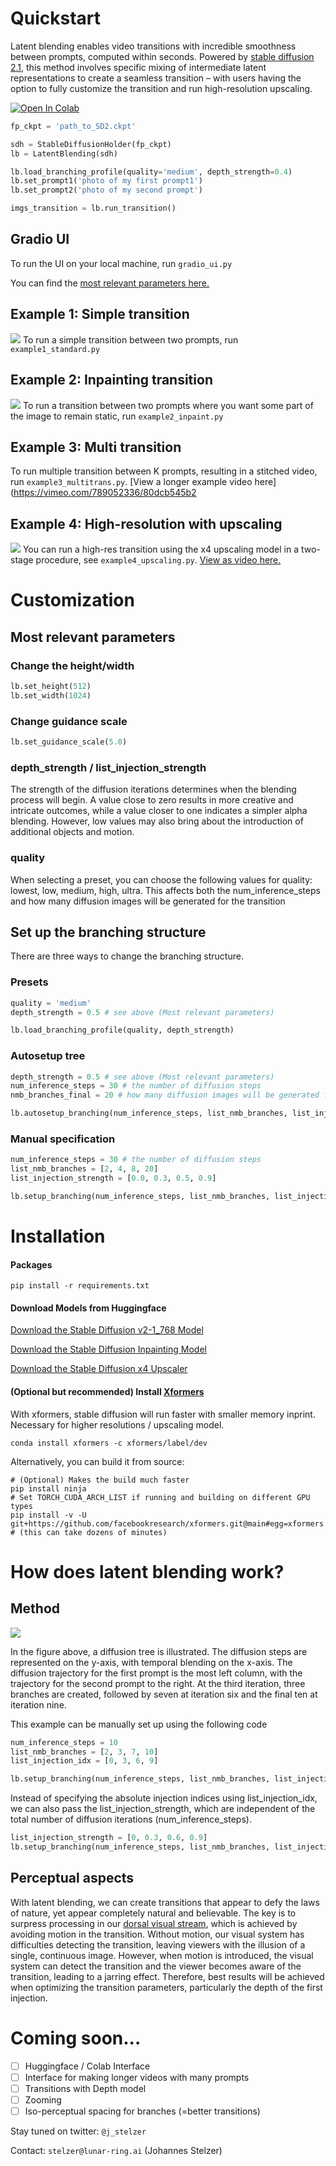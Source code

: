 # Quickstart

Latent blending enables video transitions with incredible smoothness between prompts, computed within seconds. Powered by [stable diffusion 2.1](https://stability.ai/blog/stablediffusion2-1-release7-dec-2022), this method involves specific mixing of intermediate latent representations to create a seamless transition – with users having the option to fully customize the transition and run high-resolution upscaling.

[![Open In Colab](https://colab.research.google.com/assets/colab-badge.svg)](https://colab.research.google.com/drive/1I77--5PS6C-sAskl9OggS1zR0HLKdq1M?usp=sharing)

```python
fp_ckpt = 'path_to_SD2.ckpt'

sdh = StableDiffusionHolder(fp_ckpt)
lb = LatentBlending(sdh)

lb.load_branching_profile(quality='medium', depth_strength=0.4)
lb.set_prompt1('photo of my first prompt1')
lb.set_prompt2('photo of my second prompt')

imgs_transition = lb.run_transition()
```
## Gradio UI
To run the UI on your local machine, run `gradio_ui.py`

You can find the [most relevant parameters here.](parameters.md)

## Example 1: Simple transition
![](example1.jpg)
To run a simple transition between two prompts, run `example1_standard.py`

## Example 2: Inpainting transition
![](example2.jpg)
To run a transition between two prompts where you want some part of the image to remain static, run `example2_inpaint.py`

## Example 3: Multi transition
To run multiple transition between K prompts, resulting in a stitched video, run `example3_multitrans.py`.
[View a longer example video here](https://vimeo.com/789052336/80dcb545b2

## Example 4: High-resolution with upscaling
![](example4.jpg)
You can run a high-res transition using the x4 upscaling model in a two-stage procedure, see `example4_upscaling.py`. [View as video here.](https://vimeo.com/787639426/f88dae2ea6)

# Customization

## Most relevant parameters

### Change the height/width
```python 
lb.set_height(512)
lb.set_width(1024)
```
### Change guidance scale
```python 
lb.set_guidance_scale(5.0)
```
### depth_strength / list_injection_strength
The strength of the diffusion iterations determines when the blending process will begin. A value close to zero results in more creative and intricate outcomes, while a value closer to one indicates a simpler alpha blending. However, low values may also bring about the introduction of additional objects and motion.

### quality
When selecting a preset, you can choose the following values for quality:
lowest, low, medium, high, ultra.
This affects both the num_inference_steps and how many diffusion images will be generated for the transition

## Set up the branching structure

There are three ways to change the branching structure.
### Presets
```python 
quality = 'medium'
depth_strength = 0.5 # see above (Most relevant parameters)

lb.load_branching_profile(quality, depth_strength)
```

### Autosetup tree
```python 
depth_strength = 0.5 # see above (Most relevant parameters)
num_inference_steps = 30 # the number of diffusion steps
nmb_branches_final = 20 # how many diffusion images will be generated for the transition

lb.autosetup_branching(num_inference_steps, list_nmb_branches, list_injection_strength)
```

### Manual specification
```python 
num_inference_steps = 30 # the number of diffusion steps
list_nmb_branches = [2, 4, 8, 20]
list_injection_strength = [0.0, 0.3, 0.5, 0.9]

lb.setup_branching(num_inference_steps, list_nmb_branches, list_injection_strength=list_injection_strength)
```

# Installation
#### Packages
```commandline
pip install -r requirements.txt
```
#### Download Models from Huggingface
[Download the Stable Diffusion v2-1_768 Model](https://huggingface.co/stabilityai/stable-diffusion-2-1)

[Download the Stable Diffusion Inpainting Model](https://huggingface.co/stabilityai/stable-diffusion-2-inpainting)

[Download the Stable Diffusion x4 Upscaler](https://huggingface.co/stabilityai/stable-diffusion-x4-upscaler)

#### (Optional but recommended) Install [Xformers](https://github.com/facebookresearch/xformers)
With xformers, stable diffusion will run faster with smaller memory inprint. Necessary for higher resolutions / upscaling model.

```commandline
conda install xformers -c xformers/label/dev
```

Alternatively, you can build it from source:
```commandline
# (Optional) Makes the build much faster
pip install ninja
# Set TORCH_CUDA_ARCH_LIST if running and building on different GPU types
pip install -v -U git+https://github.com/facebookresearch/xformers.git@main#egg=xformers
# (this can take dozens of minutes)
```

# How does latent blending work?
## Method
![](animation.gif)

In the figure above, a diffusion tree is illustrated. The diffusion steps are represented on the y-axis, with temporal blending on the x-axis. The diffusion trajectory for the first prompt is the most left column, with the trajectory for the second prompt to the right. At the third iteration, three branches are created, followed by seven at iteration six and the final ten at iteration nine.

This example can be manually set up using the following code
```python 
num_inference_steps = 10 
list_nmb_branches = [2, 3, 7, 10]
list_injection_idx = [0, 3, 6, 9]

lb.setup_branching(num_inference_steps, list_nmb_branches, list_injection_idx=list_injection_idx)
```

Instead of specifying the absolute injection indices using list_injection_idx, we can also pass the list_injection_strength, which are independent of the total number of diffusion iterations (num_inference_steps).
```python 
list_injection_strength = [0, 0.3, 0.6, 0.9]
lb.setup_branching(num_inference_steps, list_nmb_branches, list_injection_strength=list_injection_strength)
```
## Perceptual aspects
With latent blending, we can create transitions that appear to defy the laws of nature, yet appear completely natural and believable. The key is to surpress processing in our [dorsal visual stream](https://en.wikipedia.org/wiki/Two-streams_hypothesis#Dorsal_stream), which is achieved by avoiding motion in the transition. Without motion, our visual system has difficulties detecting the transition, leaving viewers with the illusion of a single, continuous image. However, when motion is introduced, the visual system can detect the transition and the viewer becomes aware of the transition, leading to a jarring effect. Therefore, best results will be achieved when optimizing the transition parameters, particularly the depth of the first injection.

# Coming soon...
- [ ] Huggingface / Colab Interface
- [ ] Interface for making longer videos with many prompts
- [ ] Transitions with Depth model
- [ ] Zooming
- [ ] Iso-perceptual spacing for branches (=better transitions)

Stay tuned on twitter: ```@j_stelzer```

Contact: ```stelzer@lunar-ring.ai``` (Johannes Stelzer)


